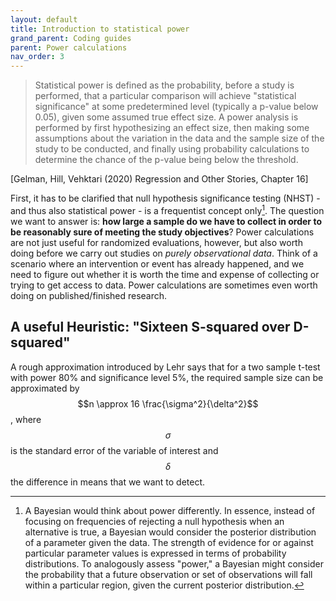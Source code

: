 ```yaml
---
layout: default
title: Introduction to statistical power
grand_parent: Coding guides
parent: Power calculations
nav_order: 3
---
```



> Statistical power is defined as the probability, before a study is performed, that a particular comparison will achieve "statistical significance" at some predetermined level (typically a p-value below 0.05), given some assumed true effect size.
> A power analysis is performed by first hypothesizing an effect size, then making some assumptions about the variation in the data and the sample size of the study to be conducted, and finally using probability calculations to determine the chance of the p-value being below the threshold.

[Gelman, Hill, Vehktari (2020) Regression and Other Stories, Chapter 16]

First, it has to be clarified that null hypothesis significance testing (NHST) - and thus also statistical power - is a frequentist concept only[^1].
The question we want to answer is: **how large a sample do we have to collect in order to be reasonably sure of meeting the study objectives**?
Power calculations are not just useful for randomized evaluations, however, but also worth doing before we carry out studies on *purely observational data*.
Think of a scenario where an intervention or event has already happened, and we need to figure out whether it is worth the time and expense of collecting or trying to get access to data.
Power calculations are sometimes even worth doing on published/finished research.


<!-- As a next step in this chain of thought it is useful to have a personal heuristic in place to approximate a counterfactual benchmark, e.g. what sample size would the authors have needed, had the effect size been only half of the reported one. -->

## A useful Heuristic: "Sixteen S-squared over D-squared"

A rough approximation introduced by Lehr says that for a two sample t-test with power 80% and significance level 5%, the required sample size can be approximated by $$n \approx 16 \frac{\sigma^2}{\delta^2}$$, where $$\sigma$$ is the standard error of the variable of interest and $$\delta$$ the difference in means that we want to detect.


[^1]: A Bayesian would think about power differently. In essence, instead of focusing on frequencies of rejecting a null hypothesis when an alternative is true, a Bayesian would consider the posterior distribution of a parameter given the data. The strength of evidence for or against particular parameter values is expressed in terms of probability distributions. To analogously assess "power," a Bayesian might consider the probability that a future observation or set of observations will fall within a particular region, given the current posterior distribution.



